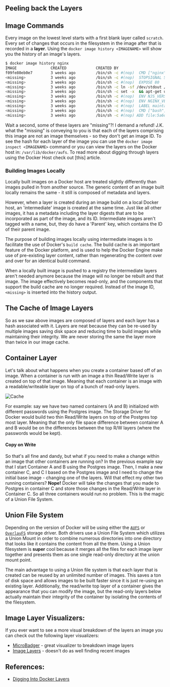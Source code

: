 ## Peeling back the Layers

## Image Commands
Every image on the lowest level starts with a first blank layer called `scratch`. Every set of changes that occurs in the filesystem in the image after that is recorded in a **layer**.  Using the `docker image history <IMAGENAME>` will show you the history of an image's layers. 

```sh
$ docker image history nginx   
IMAGE               CREATED             CREATED BY                                      SIZE                COMMENT
f09fe80eb0e7        3 weeks ago         /bin/sh -c #(nop)  CMD ["nginx" "-g" "daemon…   0B                  
<missing>           3 weeks ago         /bin/sh -c #(nop)  STOPSIGNAL SIGTERM           0B                  
<missing>           3 weeks ago         /bin/sh -c #(nop)  EXPOSE 80                    0B                  
<missing>           3 weeks ago         /bin/sh -c ln -sf /dev/stdout /var/log/nginx…   22B                 
<missing>           3 weeks ago         /bin/sh -c set -x  && apt-get update  && apt…   53.9MB              
<missing>           3 weeks ago         /bin/sh -c #(nop)  ENV NJS_VERSION=1.15.8.0.…   0B                  
<missing>           3 weeks ago         /bin/sh -c #(nop)  ENV NGINX_VERSION=1.15.8-…   0B                  
<missing>           3 weeks ago         /bin/sh -c #(nop)  LABEL maintainer=NGINX Do…   0B                  
<missing>           3 weeks ago         /bin/sh -c #(nop)  CMD ["bash"]                 0B                  
<missing>           3 weeks ago         /bin/sh -c #(nop) ADD file:5a6d066ba71fb0a47…   55.3MB              
```

Wait a second, some of these layers are "missing"?! I demand a refund! J.K. what the "missing" is conveying to you is that each of the layers comprising this image are not an image themselves -  so they don't get an image ID. To see the hash for each layer of the image you can use the `docker image inspect <IMAGENAME>` command or you can view the layers on the Docker host in: `/var/lib/docker/aufs`. To read more about digging through layers using the Docker Host check out [this] article.

[layer-find]:https://medium.com/@jessgreb01/digging-into-docker-layers-c22f948ed612

### Building Images Locally
Locally built images on a Docker host are treated slightly differently than images pulled in from another source. The generic content of an image built locally remains the same - it still is composed of metadata and layers. 

However, when a layer is created during an image build on a local Docker host, an 'intermediate' image is created at the same time. Just like all other images, it has a metadata including the layer digests that are to be incorporated as part of the image, and its ID. Intermediate images aren't tagged with a name, but, they do have a 'Parent' key, which contains the ID of their parent image.

The purpose of building images locally using intermediate images is to facilitate the use of Docker's `build cache`. The build cache is an important feature of the Docker platform, and is used to help the Docker Engine make use of pre-existing layer content, rather than regenerating the content over and over for an identical build command. 

When a locally built image is pushed to a registry the intermediate layers aren't needed anymore because the image will no longer be rebuilt and that image. The image effectively becomes read-only, and the components that support the build cache are no longer required. Instead of the image ID, `<missing>` is inserted into the history output. 

## The Cache of Image Layers
So as we saw above images are composed of layers and each layer has a hash associated with it. Layers are neat because they can be re-used by multiple images saving disk space and reducing time to build images while maintaining their integrity. We are never storing the same the layer more than twice in our image cache. 

## Container Layer
Let's talk about what happens when you create a container based off of an image. When a container is run with an image a thin Read/Write layer is created on top of that image.  Meaning that each container is an image with a readable/writeable layer on top of a bunch of read-only layers.

![Cache](https://assets.aaonline.io/Docker/image-cache.png)

For example: say we have two named containers (A and B) initialized with different passwords using the Postgres image. The Storage Driver for Docker would build two thin Read/Write layers on top of the Postgres top most layer. Meaning that the only file space difference between container A and B would be on the differences between the top R/W layers (where the passwords would be kept). 


#### Copy on Write
So that's all fine and dandy, but what if you need to make a change within an image that other containers are running on? In the previous example say that I start Container A and B using the Postgres image. Then, I make a new container C, and C I based on the Postgres image and I need to change the initial base image - changing one of the layers. Will that effect my other two running containers? **Nope!** Docker will take the changes that you made to Postgres in container C and store those changes in the Read/Write layer in Container C. So all three containers would run no problem. This is the magic of a Union File System. 

## Union File System
Depending on the version of Docker will be using either the [`AUFS`][aufs] or [`OverlayFS`][overlay] storage driver. Both drivers use a Union File System which utilizes a Union Mount in order to combine numerous directories into one directory that looks like it contains the content from all the them. Using a Union filesystem is **super** cool because it merges all the files for each image layer together and presents them as one single read-only directory at the union mount point.

The main advantage to using a Union file system is that each layer that is created can be reused by an unlimited number of images. This saves a ton of disk space and allows images to be built faster since it is just re-using an existing layer. Additionally, the read/write top layer of a container gives the appearance that you can modify the image, but the read-only layers below actually maintain their integrity of the container by isolating the contents of the filesystem.

[aufs]: https://docs.docker.com/storage/storagedriver/aufs-driver/
[overlay]: https://docs.docker.com/storage/storagedriver/overlayfs-driver/


## Image Layer Visualizers:
If you ever want to see a more visual breakdown of the layers an image you can check out the following layer visualizers:

* [MicroBadger][mb] - great visualizer to breakdown image layers
* [Image Layers][layers] - doesn't do as well finding recent images


## References:
* [Digging Into Docker Layers][layer-find]

[layers]: https://imagelayers.io/?images=postgres:9.5.2
[mb]: https://microbadger.com/